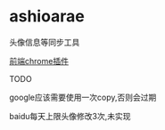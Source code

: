# ashioarae
头像信息等同步工具

[前端chrome插件](https://github.com/wensimin/ashioarae-chrome)

TODO

google应该需要使用一次copy,否则会过期


baidu每天上限头像修改3次,未实现